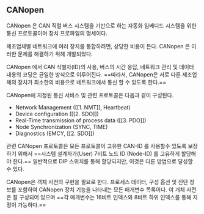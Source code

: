 
## CANopen
CANopen 은 CAN 직렬 버스 시스템을 기반으로 하는 자동화 임베디드 시스템을 위한 통신 프로토콜이며 장치 프로파일의 명세이다.

제조업체별 네트워크에 여러 장치를 통합하려면, 상당한 비용이 든다. CANopen 은 이러한 문제를 해결하기 위해 개발되었다. 

CANopen 에서 CAN 식별자(ID)의 사용, 버스의 시간 응답, 네트워크 관리 및 데이터 내용의 코딩은 균일한 방식으로 이루어진다. ==따라서, CANopen은 서로 다른 제조업체의 장치가 최소한의 비용으로 네트워크에서 통신 할 수 있도록 한다.==

CANopen에 지정된 통신 서비스 및 관련 프로토콜은 다음과 같이 구성된다.

- Network Management ([[1. NMT]], Heartbeat)
- Device configuration ([[2. SDO]])
- Real-Time transmission of process data ([[3. PDO]])
- Node Synchronization (SYNC, TIME)
- Diagnostics (EMCY, [[2. SDO]])

관련 CANopen 프로토콜은 모든 프로토콜이 고유한 CAN-ID 를 사용할수 있도록 보장하기 위해서 ==시스템 설계자가(User) 7비트 노드 ID (Node-ID) 를 고유하게 할당해야 한다.==
일반적으로 DIP 스위치를 통해 할당되지만, 이것은 다른 방법으로 달성할 수 있다.

CANopen은 객체 사전의 구현을 필요로 한다. 프로세스 데이터, 구성 옵션 및 진단 정보를 포함하여
CANopen 장치 기능을 나타내는 모든 매개변수 목록이다. 이 개체 사전은 잘 구성되어 있으며 ==각 매개변수는 16비트 인덱스와 8비트 하위 인덱스를 통해 지정이 가능하다.==